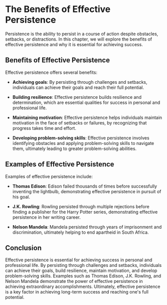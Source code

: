 The Benefits of Effective Persistence
===========================================================================

Persistence is the ability to persist in a course of action despite obstacles, setbacks, or distractions. In this chapter, we will explore the benefits of effective persistence and why it is essential for achieving success.

Benefits of Effective Persistence
---------------------------------

Effective persistence offers several benefits:

* **Achieving goals**: By persisting through challenges and setbacks, individuals can achieve their goals and reach their full potential.

* **Building resilience**: Effective persistence builds resilience and determination, which are essential qualities for success in personal and professional life.

* **Maintaining motivation**: Effective persistence helps individuals maintain motivation in the face of setbacks or failures, by recognizing that progress takes time and effort.

* **Developing problem-solving skills**: Effective persistence involves identifying obstacles and applying problem-solving skills to navigate them, ultimately leading to greater problem-solving abilities.

Examples of Effective Persistence
---------------------------------

Examples of effective persistence include:

* **Thomas Edison**: Edison failed thousands of times before successfully inventing the lightbulb, demonstrating effective persistence in pursuit of his goal.

* **J.K. Rowling**: Rowling persisted through multiple rejections before finding a publisher for the Harry Potter series, demonstrating effective persistence in her writing career.

* **Nelson Mandela**: Mandela persisted through years of imprisonment and discrimination, ultimately helping to end apartheid in South Africa.

Conclusion
----------

Effective persistence is essential for achieving success in personal and professional life. By persisting through challenges and setbacks, individuals can achieve their goals, build resilience, maintain motivation, and develop problem-solving skills. Examples such as Thomas Edison, J.K. Rowling, and Nelson Mandela demonstrate the power of effective persistence in achieving extraordinary accomplishments. Ultimately, effective persistence is a key factor in achieving long-term success and reaching one's full potential.
